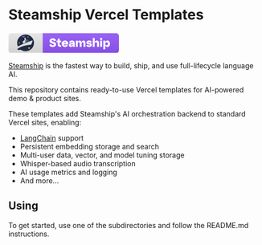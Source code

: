 # Steamship Vercel Templates

[![Steamship](https://raw.githubusercontent.com/steamship-core/python-client/main/badge.svg)](https://www.steamship.com/build/langchain-on-vercel?utm_source=github&utm_medium=badge&utm_campaign=github_repo&utm_id=github_vercel_repo)

[Steamship](https://steamship.com/) is the fastest way to build, ship, and use full-lifecycle language AI.

This repository contains ready-to-use Vercel templates for AI-powered demo & product sites.

These templates add Steamship's AI orchestration backend to standard Vercel sites, enabling:

- [LangChain](https://langchain.readthedocs.io/en/latest/) support
- Persistent embedding storage and search
- Multi-user data, vector, and model tuning storage
- Whisper-based audio transcription
- AI usage metrics and logging
- And more...

## Using

To get started, use one of the subdirectories and follow the README.md instructions.
